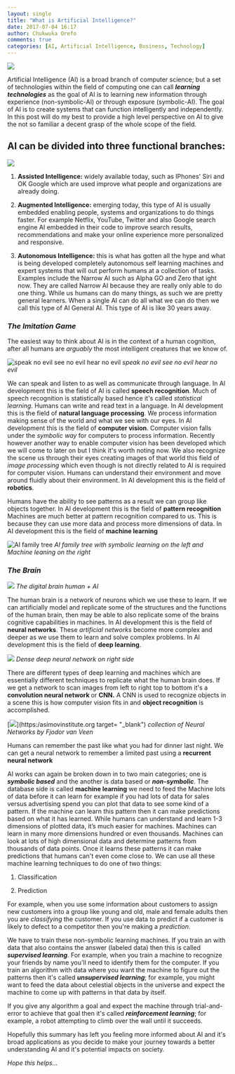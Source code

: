 ```yaml
---
layout: single
title: "What is Artificial Intelligence?"
date: 2017-07-04 16:17
author: Chukwuka Orefo
comments: true
categories: [AI, Artificial Intelligence, Business, Technology]
---
```

![](https://apragmatic.files.wordpress.com/2018/08/null1.png)

Artificial Intelligence (AI) is a broad branch of computer science; but a set of technologies within the field of computing one can call ***learning technologies*** as the goal of AI is to learning new information through experience (non-symbolic-AI) or through exposure (symbolic-AI). The goal of AI is to create systems that can function intelligently and independently. In this post will do my best to provide a high level perspective on AI to give the not so familiar a decent grasp of the whole scope of the field.

## __AI can be divided into three functional branches:__

![](/images/3fingers.png)

1. __Assisted Intelligence:__ widely available today, such as IPhones' Siri and OK Google which are used improve what people and organizations are already doing.

2. __Augmented Intelligence:__ emerging today, this type of AI is usually embedded enabling people, systems and organizations to do things faster. For example Netflix, YouTube, Twitter and also Google search engine AI embedded in their code to improve search results, recommendations and make your online experience more personalized and responsive.  

3. __Autonomous Intelligence:__ this is what has gotten all the hype and what is being developed completely autonomous self learning machines and expert systems that will out perform humans at a collection of tasks. Examples include the Narrow AI such as Alpha GO and Zero that  ight now. They are called Narrow AI because they are really only able to do one thing. While us humans can do many things, as such we are pretty general learners. When a single AI can do all what we can do then we call this type of AI General AI. This type of AI is like 30 years away.

### _The Imitation Game_

The easiest way to think about AI is in the context of a human cognition, after all humans are *arguably* the most intelligent creatures that we know of.

![](/images/Hear-No-Evil-See-No-Evil-Speak-No-Evil.jpg "speak no evil see no evil hear no evil")
*speak no evil see no evil hear no evil*

We can speak and listen to as well as communicate through language. In AI development this is the field of AI is called **speech recognition**. Much of speech recognition is statistically based hence it's called *statistical learning*. Humans can write and read text in a language. In AI development this is the field of **natural language processing**. We process information making sense of the world and what we see with our eyes. In AI development this is the field of **computer vision**. Computer vision falls under the *symbolic way* for computers to process information. Recently however another way to enable computer vision has been developed which we will come to later on but I think it's worth noting now. We also recognize the scene us through their eyes creating images of that world this field of *image processing* which even though is not directly related to AI is required for computer vision. Humans can understand their environment and move around fluidly about their environment. In AI development this is the field of **robotics**.

Humans have the ability to see patterns as a result we can group like objects together. In AI development this is the field of **pattern recognition** Machines are much better at pattern recognition compared to us. This is because they can use more data and process more dimensions of data. In AI development this is the field of **machine learning**

![](/images/AItree3.png "AI family tree")
*AI family tree with symbolic learning on the left and Machine leaning on the right*

### _The Brain_
![](/images/ML-AIbrain.png)
*The digital brain human + AI*

The human brain is a network of neurons which we use these to learn. If we can artificially model and replicate some of the structures and the functions of the human brain, then may be able to also replicate some of the brains cognitive capabilities in machines. In AI development this is the field of **neural networks**. These *artificial networks* become more complex and deeper as we use them to learn and solve complex problems. In AI development this is the field of **deep learning**.

![](/images/image5.png)
*Dense deep neural network on right side*

There are different types of deep learning and machines which are essentially different techniques to replicate what the human brain does. If we get a network to scan images from left to right top to bottom it's a <b>convolution neural network </b>or <b>CNN.</b> A CNN is used to recognize objects in a scene this is how computer vision fits in and <b>object recognition</b> is accomplished.

[![](/images/1_mewbztgvzurwsf67nxnyjg.png)](https:/asimovinstitute.org target= "_blank")
*collection of Neural Networks by Fjodor van Veen*

Humans can remember the past like what you had for dinner last night. We can get a neural network to remember a limited past using a **recurrent neural network**

AI works can again be broken down in to two main categories; one is ***symbolic based*** and the another is data based or ***non-symbolic***. The database side is called **machine learning** we need to feed the Machine lots of data before it can learn for example if you had lots of data for sales versus advertising spend you can plot that data to see some kind of a pattern. If the machine can learn this pattern then it can make predictions based on what it has learned. While humans can understand and learn 1-3 dimensions of plotted data, it’s much easier for machines. Machines can learn in many more dimensions hundred or even thousands. Machines can look at lots of high dimensional data and determine patterns from thousands of data points. Once it learns these patterns it can make predictions that humans can't even come close to. We can use all these machine learning techniques to do one of two things:

1. Classification

2. Prediction

For example, when you use some information about customers to assign new customers into a group like young and old, male and female adults then you are *classifying* the customer. If you use data to predict if a customer is likely to defect to a competitor then you're making a *prediction*.

We have to train these non-symbolic learning machines. If you train an  with data that also contains the answer (labeled data) then  this is called ***supervised learning***. For example, when you train a machine to recognize your friends by name you'll need to identify them for the computer. If you train an algorithm with data where you want the machine to figure out the patterns then it's called ***unsupervised learning***; for example, you might want to feed the data about celestial objects in the universe and expect the machine to come up with patterns in that data by itself.

If you give any algorithm a goal and expect the machine through trial-and-error to achieve that goal then it's called ***reinforcement learning***; for example, a robot attempting to climb over the wall until it succeeds.

Hopefully this summary has left you feeling more informed about AI and it's broad applications as you decide to make your journey towards a better understanding AI and it's potential impacts on society.

_Hope this helps..._
